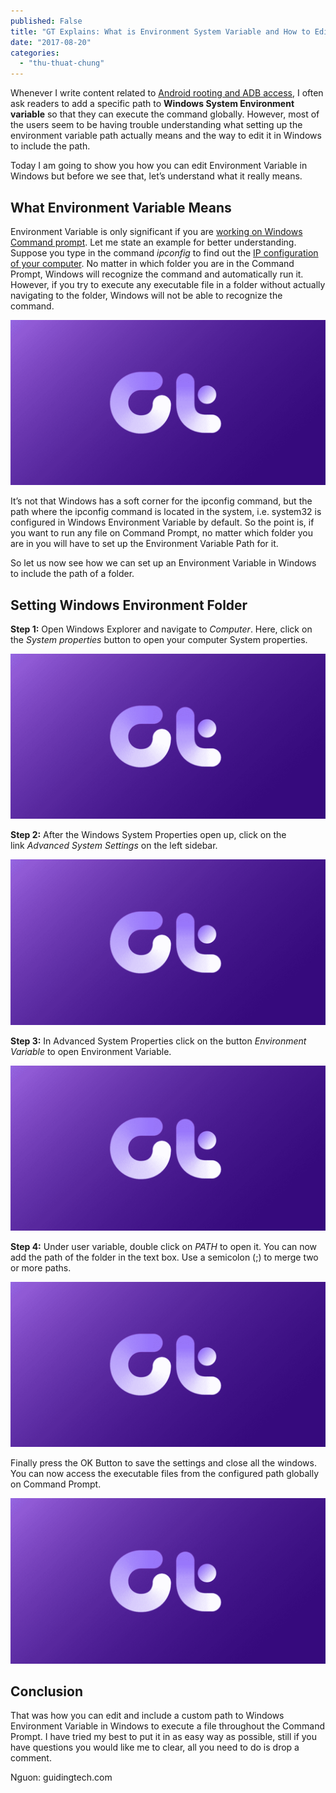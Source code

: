 ```yaml
---
published: False
title: "GT Explains: What is Environment System Variable and How to Edit it in Windows"
date: "2017-08-20"
categories: 
  - "thu-thuat-chung"
---
```


Whenever I write content related to [Android rooting and ADB access](http://www.guidingtech.com/15008/adb-control-keypress-broken-android-keys/ "How to Use ADB to Control Keypress events on Android"), I often ask readers to add a specific path to **Windows System Environment variable** so that they can execute the command globally. However, most of the users seem to be having trouble understanding what setting up the environment variable path actually means and the way to edit it in Windows to include the path.

Today I am going to show you how you can edit Environment Variable in Windows but before we see that, let’s understand what it really means.

## What Environment Variable Means

Environment Variable is only significant if you are [working on Windows Command prompt](http://www.guidingtech.com/12909/brilliant-command-prompt-cmd-tricks/ "10 Brilliant Command Prompt (CMD) Tricks You Probably Don’t Know About"). Let me state an example for better understanding. Suppose you type in the command _ipconfig_ to find out the [IP configuration of your computer](http://www.guidingtech.com/12170/automate-ip-switching-dns-network-profile-change-windows/ "How to Automate IP Switching, DNS Change and Network Profile Change in Windows"). No matter in which folder you are in the Command Prompt, Windows will recognize the command and automatically run it. However, if you try to execute any executable file in a folder without actually navigating to the folder, Windows will not be able to recognize the command.

![adb not recognised](/assets/images/adb-not-recognised.png "adb not recognised")

It’s not that Windows has a soft corner for the ipconfig command, but the path where the ipconfig command is located in the system, i.e. system32 is configured in Windows Environment Variable by default. So the point is, if you want to run any file on Command Prompt, no matter which folder you are in you will have to set up the Environment Variable Path for it.

So let us now see how we can set up an Environment Variable in Windows to include the path of a folder.

## Setting Windows Environment Folder

**Step 1:** Open Windows Explorer and navigate to _Computer_. Here, click on the _System properties_ button to open your computer System properties.

![system properties](/assets/images/system-properties.png "system properties")

**Step 2:** After the Windows System Properties open up, click on the link _Advanced System Settings_ on the left sidebar.

![adv sys settings](/assets/images/adv-sys-settings.png "adv sys settings")

**Step 3:** In Advanced System Properties click on the button _Environment Variable_ to open Environment Variable.

![edit environment variable](/assets/images/edit-environment-variable.png "edit environment variable")

**Step 4:** Under user variable, double click on _PATH_ to open it. You can now add the path of the folder in the text box. Use a semicolon (;) to merge two or more paths.

![environment variable](/assets/images/environment-variable.png "environment variable")

Finally press the OK Button to save the settings and close all the windows. You can now access the executable files from the configured path globally on Command Prompt.

![adb command now recognised](/assets/images/adb-command-now-recognised.png "adb command now recognised")

## Conclusion

That was how you can edit and include a custom path to Windows Environment Variable in Windows to execute a file throughout the Command Prompt. I have tried my best to put it in as easy way as possible, still if you have questions you would like me to clear, all you need to do is drop a comment.

Nguon: guidingtech.com
